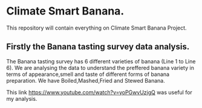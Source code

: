 # Climate Smart Banana.
This repository will contain everything on Climate Smart Banana Project.
## Firstly the Banana tasting survey data analysis.
The Banana tasting survey has 6 different varieties of banana (Line 1 to Line 6).
We are analysing the data to understand the preffered banana variety in terms of appearance,smell and taste of different forms of banana preparation.
We have Boiled,Mashed,Fried and Stewed Banana.


This link https://www.youtube.com/watch?v=yoPGwvUzjgQ 
was useful for my analysis.

